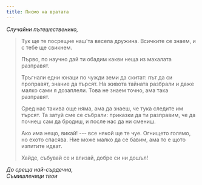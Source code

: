 ```yaml
---
title: Писмо на вратата
---
```


_Случайни пътешественико,_

> Тук ще те посрещне наш\'та весела дружина. Всичките се знаем, и с тебе ще свикнем.
>
> Първо, по научно дай ти обадим какви неща из махалата разправят.
>
> Тръгнали едни юнаци по чужди земи да скитат: път да си проправят, знание да търсят. На живота тайната разбрали и даже малко сами я дозаплели. Това не знаем точно, ама така разправят.
>
> Сред нас такива още няма, ама да знаеш, че тука следите им търсят. Та затуй сме се събрали: приказки да ти разправим, че да почнеш сам да бродиш, и после нас да ни смениш.
>
> Ако има нещо, викай! --- все някой ще те чуе. Огнището голямо, но ехото спасява. Ние може малко да се бавим, ама то е щото изпитите идват.
>
> Хайде, събувай се и влизай, добре си ни дошъл!

_До среща най-сърдечна,  
Съмишленици твои_
